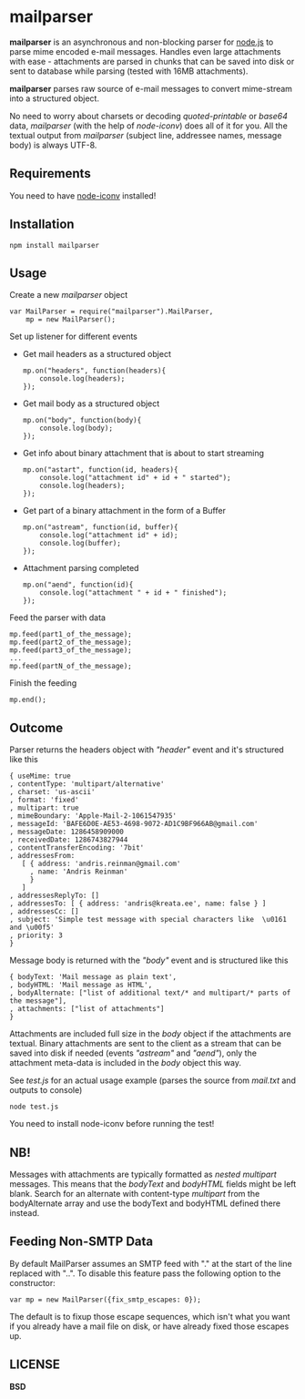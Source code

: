 mailparser
==========

**mailparser** is an asynchronous and non-blocking parser for [node.js](http://nodejs.org) to parse mime encoded e-mail messages. Handles even large
attachments with ease - attachments are parsed in chunks that can be saved into disk or sent to database while parsing (tested with 16MB attachments).

**mailparser** parses raw source of e-mail messages to convert mime-stream into a structured object.

No need to worry about charsets or decoding *quoted-printable* or *base64* data, *mailparser* (with the help of *node-iconv*) does all of it for you. All the textual output from *mailparser* (subject line, addressee names, message body) is always UTF-8.

Requirements
------------

You need to have [node-iconv](http://github.com/bnoordhuis/node-iconv) installed!

Installation
------------

    npm install mailparser

Usage
-----

Create a new *mailparser* object

    var MailParser = require("mailparser").MailParser,
        mp = new MailParser();
    
Set up listener for different events

  * Get mail headers as a structured object
    
        mp.on("headers", function(headers){
            console.log(headers);
        });
  
  * Get mail body as a structured object
    
        mp.on("body", function(body){
            console.log(body);
        });
  
  * Get info about binary attachment that is about to start streaming
    
        mp.on("astart", function(id, headers){
            console.log("attachment id" + id + " started");
            console.log(headers);
        });
  
  * Get part of a binary attachment in the form of a Buffer
    
        mp.on("astream", function(id, buffer){
            console.log("attachment id" + id);
            console.log(buffer);
        });
  
  * Attachment parsing completed
  
        mp.on("aend", function(id){
            console.log("attachment " + id + " finished");
        });

Feed the parser with data

    mp.feed(part1_of_the_message);
    mp.feed(part2_of_the_message);
    mp.feed(part3_of_the_message);
    ...
    mp.feed(partN_of_the_message);

Finish the feeding

    mp.end();
    
Outcome
-------

Parser returns the headers object with *"header"* event and it's structured like this

    { useMime: true
    , contentType: 'multipart/alternative'
    , charset: 'us-ascii'
    , format: 'fixed'
    , multipart: true
    , mimeBoundary: 'Apple-Mail-2-1061547935'
    , messageId: 'BAFE6D0E-AE53-4698-9072-AD1C9BF966AB@gmail.com'
    , messageDate: 1286458909000
    , receivedDate: 1286743827944
    , contentTransferEncoding: '7bit'
    , addressesFrom: 
       [ { address: 'andris.reinman@gmail.com'
         , name: 'Andris Reinman'
         }
       ]
    , addressesReplyTo: []
    , addressesTo: [ { address: 'andris@kreata.ee', name: false } ]
    , addressesCc: []
    , subject: 'Simple test message with special characters like  \u0161 and \u00f5'
    , priority: 3
    }

Message body is returned with the *"body"* event and is structured like this

    { bodyText: 'Mail message as plain text',
    , bodyHTML: 'Mail message as HTML',
    , bodyAlternate: ["list of additional text/* and multipart/* parts of the message"],
    , attachments: ["list of attachments"]
    }

Attachments are included full size in the *body* object if the attachments are textual. Binary attachments
are sent to the client as a stream that can be saved into disk if needed (events *"astream"* and *"aend"*), only the attachment meta-data is included in the *body* object this way.

See *test.js* for an actual usage example (parses the source from *mail.txt* and outputs to console)

    node test.js

You need to install node-iconv before running the test!

NB!
---

Messages with attachments are typically formatted as *nested multipart* messages. This means that the *bodyText* and *bodyHTML*
fields might be left blank. Search for an alternate with content-type *multipart* from the bodyAlternate array and use the bodyText and bodyHTML defined there instead.

Feeding Non-SMTP Data
---------------------

By default MailParser assumes an SMTP feed with "." at the start of the line
replaced with "..". To disable this feature pass the following option to the
constructor:

    var mp = new MailParser({fix_smtp_escapes: 0});

The default is to fixup those escape sequences, which isn't what you want if
you already have a mail file on disk, or have already fixed those escapes up.

LICENSE
-------

**BSD**